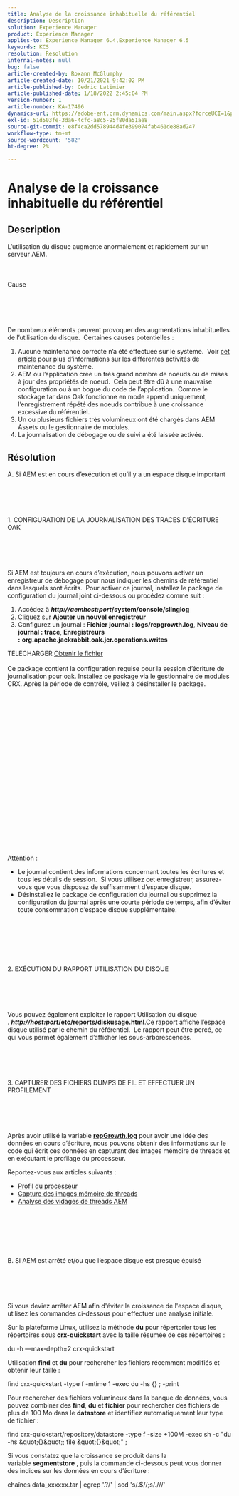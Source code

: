 ```yaml
---
title: Analyse de la croissance inhabituelle du référentiel
description: Description
solution: Experience Manager
product: Experience Manager
applies-to: Experience Manager 6.4,Experience Manager 6.5
keywords: KCS
resolution: Resolution
internal-notes: null
bug: false
article-created-by: Roxann McGlumphy
article-created-date: 10/21/2021 9:42:02 PM
article-published-by: Cedric Latimier
article-published-date: 1/18/2022 2:45:04 PM
version-number: 1
article-number: KA-17496
dynamics-url: https://adobe-ent.crm.dynamics.com/main.aspx?forceUCI=1&pagetype=entityrecord&etn=knowledgearticle&id=6654cfb6-b732-ec11-b6e5-000d3a5ba97a
exl-id: 51d503fe-3da6-4cfc-a8c5-95f80da51ae8
source-git-commit: e8f4ca2dd578944d4fe399074fab461de88ad247
workflow-type: tm+mt
source-wordcount: '582'
ht-degree: 2%

---
```


# Analyse de la croissance inhabituelle du référentiel

## Description


L’utilisation du disque augmente anormalement et rapidement sur un serveur AEM.
<br><br><br><br>Cause<br><br><br><br><br><br>
De nombreux éléments peuvent provoquer des augmentations inhabituelles de l’utilisation du disque.  Certaines causes potentielles :

1. Aucune maintenance correcte n’a été effectuée sur le système.  Voir [cet article](https://helpx.adobe.com/fr/experience-manager/kb/AEM6-Maintenance-Guide.html) pour plus d’informations sur les différentes activités de maintenance du système.
2. AEM ou l’application crée un très grand nombre de noeuds ou de mises à jour des propriétés de noeud.  Cela peut être dû à une mauvaise configuration ou à un bogue du code de l’application.  Comme le stockage tar dans Oak fonctionne en mode append uniquement, l’enregistrement répété des noeuds contribue à une croissance excessive du référentiel.
3. Un ou plusieurs fichiers très volumineux ont été chargés dans AEM Assets ou le gestionnaire de modules.
4. La journalisation de débogage ou de suivi a été laissée activée.



## Résolution

A. Si AEM est en cours d’exécution et qu’il y a un espace disque important<br><br><br><br> <br><br>1. CONFIGURATION DE LA JOURNALISATION DES TRACES D’ÉCRITURE OAK<br><br><br><br> <br><br>Si AEM est toujours en cours d’exécution, nous pouvons activer un enregistreur de débogage pour nous indiquer les chemins de référentiel dans lesquels sont écrits.  Pour activer ce journal, installez le package de configuration du journal joint ci-dessous ou procédez comme suit :
1. Accédez à <b>*http://aemhost:port*/system/console/slinglog</b>
2. Cliquez sur <b>Ajouter un nouvel enregistreur</b>
3. Configurez un journal : <b>Fichier journal : logs/repgrowth.log</b>, <b>Niveau de journal : trace</b>, <b>Enregistreurs :</b> <b>org.apache.jackrabbit.oak.jcr.operations.writes</b>


TÉLÉCHARGER
[Obtenir le fichier](https://helpx.adobe.com/content/dam/help/en/experience-manager/kb/analyze-unusual-repository-growth/jcr:content/main-pars/download/log_repository_growth-1.zip "log_repository_Growth-1.zip") <br><br>Ce package contient la configuration requise pour la session d’écriture de journalisation pour oak. Installez ce package via le gestionnaire de modules CRX. Après la période de contrôle, veillez à désinstaller le package.<br><br><br><br><br><br><br><br> <br><br><br><br><br><br> <br><br><br><br><br><br><br><br><br>
Attention :

- Le journal contient des informations concernant toutes les écritures et tous les détails de session.  Si vous utilisez cet enregistreur, assurez-vous que vous disposez de suffisamment d’espace disque.
- Désinstallez le package de configuration du journal ou supprimez la configuration du journal après une courte période de temps, afin d’éviter toute consommation d’espace disque supplémentaire.



<br><br><br><br> <br><br>2. EXÉCUTION DU RAPPORT UTILISATION DU DISQUE<br><br><br><br> <br><br>
Vous pouvez également exploiter le rapport Utilisation du disque . <b>*http://host:port*/etc/reports/diskusage.html</b>.Ce rapport affiche l’espace disque utilisé par le chemin du référentiel.  Le rapport peut être percé, ce qui vous permet également d’afficher les sous-arborescences.
<br><br><br><br> <br><br>3. CAPTURER DES FICHIERS DUMPS DE FIL ET EFFECTUER UN PROFILEMENT<br><br><br><br> <br><br>
Après avoir utilisé la variable <b>[repGrowth.log](https://helpx.adobe.com/experience-manager/kb/analyze-unusual-repository-growth.html#repgrowth)</b> pour avoir une idée des données en cours d’écriture, nous pouvons obtenir des informations sur le code qui écrit ces données en capturant des images mémoire de threads et en exécutant le profilage du processeur.

Reportez-vous aux articles suivants :

- [Profil du processeur](https://helpx.adobe.com/experience-manager/kb/AnalyzeUsingBuiltInProfiler.html)
- [Capture des images mémoire de threads](https://helpx.adobe.com/experience-manager/kb/TakeThreadDump.html)
- [Analyse des vidages de threads AEM](https://helpx.adobe.com/experience-manager/kb/thread-dump-analysis.html)

<br><br><br><br> <br><br>B. Si AEM est arrêté et/ou que l’espace disque est presque épuisé<br><br><br><br> <br><br>
Si vous deviez arrêter AEM afin d&#39;éviter la croissance de l&#39;espace disque, utilisez les commandes ci-dessous pour effectuer une analyse initiale.

Sur la plateforme Linux, utilisez la méthode <b>du</b> pour répertorier tous les répertoires sous <b>crx-quickstart</b> avec la taille résumée de ces répertoires :

du -h —max-depth=2 crx-quickstart

Utilisation <b>find</b> et <b>du</b> pour rechercher les fichiers récemment modifiés et obtenir leur taille :

find crx-quickstart -type f -mtime 1 -exec du -hs {} \; -print

Pour rechercher des fichiers volumineux dans la banque de données, vous pouvez combiner des <b>find</b>, <b>du</b> et <b>fichier</b> pour rechercher des fichiers de plus de 100 Mo dans le <b>datastore</b> et identifiez automatiquement leur type de fichier :

find crx-quickstart/repository/datastore -type f -size +100M -exec sh -c &quot;du -hs \&quot;{}\&quot;; file \&quot;{}\&quot;&quot; \;

Si vous constatez que la croissance se produit dans la variable <b>segmentstore</b> , puis la commande ci-dessous peut vous donner des indices sur les données en cours d’écriture :

chaînes data_xxxxxx.tar | egrep &#39;.?/&#39; | sed &#39;s/.$//;s/.\//\/&#39;
